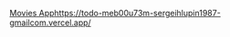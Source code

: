 [Movies App](https://todo-meb00u73m-sergeihlupin1987-gmailcom.vercel.app/)https://todo-meb00u73m-sergeihlupin1987-gmailcom.vercel.app/
